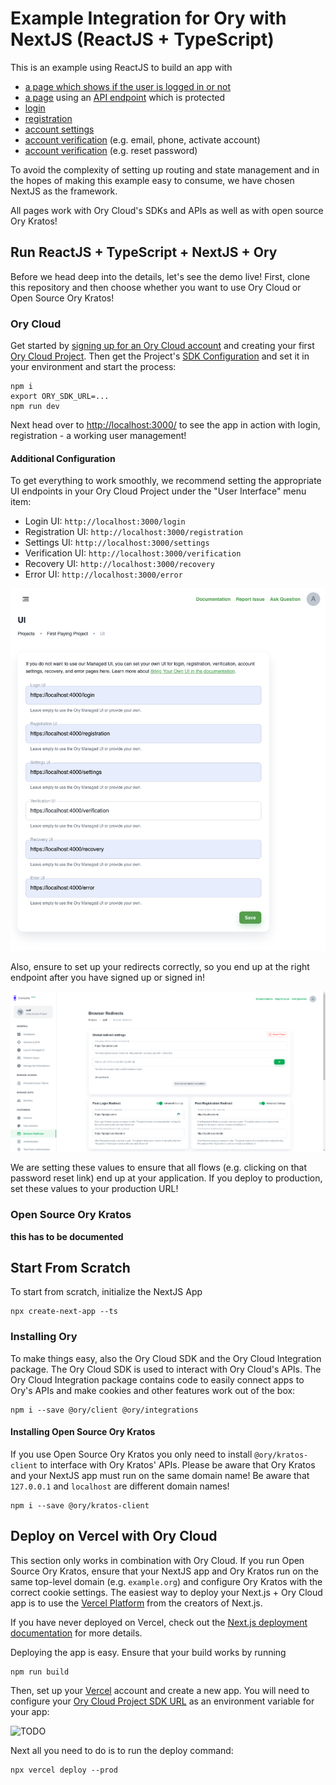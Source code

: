 # Example Integration for Ory with NextJS (ReactJS + TypeScript)

This is an example using ReactJS to build an app with

- [a page which shows if the user is logged in or not](pages/index.tsx)
- [a page](pages/protected.tsx) using an [API endpoint](pages/api/protected.ts)
  which is protected
- [login](pages/login.tsx)
- [registration](pages/ui/registration.tsx)
- [account settings](pages/ui/settings.tsx)
- [account verification](pages/ui/verification.tsx) (e.g. email, phone, activate
  account)
- [account verification](pages/ui/recovery.tsx) (e.g. reset password)

To avoid the complexity of setting up routing and state management and in the
hopes of making this example easy to consume, we have chosen NextJS as the
framework.

All pages work with Ory Cloud's SDKs and APIs as well as with open source Ory
Kratos!

## Run ReactJS + TypeScript + NextJS + Ory

Before we head deep into the details, let's see the demo live! First, clone this
repository and then choose whether you want to use Ory Cloud or Open Source Ory
Kratos!

### Ory Cloud

Get started by
[signing up for an Ory Cloud account](https://console.ory.sh/registration) and
creating your first
[Ory Cloud Project](https://www.ory.sh/docs/start-building/create-project). Then
get the Project's
[SDK Configuration](https://www.ory.sh/docs/concepts/services-api/#sdk-configuration)
and set it in your environment and start the process:

```
npm i
export ORY_SDK_URL=...
npm run dev
```

Next head over to [http://localhost:3000/](http://localhost:3000/) to see the
app in action with login, registration - a working user management!

#### Additional Configuration

To get everything to work smoothly, we recommend setting the appropriate UI
endpoints in your Ory Cloud Project under the "User Interface" menu item:

- Login UI: `http://localhost:3000/login`
- Registration UI: `http://localhost:3000/registration`
- Settings UI: `http://localhost:3000/settings`
- Verification UI: `http://localhost:3000/verification`
- Recovery UI: `http://localhost:3000/recovery`
- Error UI: `http://localhost:3000/error`

![Ory Cloud Project User Interface Configuration](./docs/images/ui-settings.png)

Also, ensure to set up your redirects correctly, so you end up at the right
endpoint after you have signed up or signed in!

![Ory Cloud Project User Interface Configuration](./docs/images/redirects.png)

We are setting these values to ensure that all flows (e.g. clicking on that
password reset link) end up at your application. If you deploy to production,
set these values to your production URL!

### Open Source Ory Kratos

**this has to be documented**

## Start From Scratch

To start from scratch, initialize the NextJS App

```
npx create-next-app --ts
```

### Installing Ory

To make things easy, also the Ory Cloud SDK and the Ory Cloud Integration
package. The Ory Cloud SDK is used to interact with Ory Cloud's APIs. The Ory
Cloud Integration package contains code to easily connect apps to Ory's APIs and
make cookies and other features work out of the box:

```
npm i --save @ory/client @ory/integrations
```

#### Installing Open Source Ory Kratos

If you use Open Source Ory Kratos you only need to install `@ory/kratos-client`
to interface with Ory Kratos' APIs. Please be aware that Ory Kratos and your
NextJS app must run on the same domain name! Be aware that `127.0.0.1` and
`localhost` are different domain names!

```
npm i --save @ory/kratos-client
```

## Deploy on Vercel with Ory Cloud

This section only works in combination with Ory Cloud. If you run Open Source
Ory Kratos, ensure that your NextJS app and Ory Kratos run on the same top-level
domain (e.g. `example.org`) and configure Ory Kratos with the correct cookie
settings. The easiest way to deploy your Next.js + Ory Cloud app is to use the
[Vercel Platform](https://vercel.com/new?utm_medium=default-template&filter=next.js&utm_source=create-next-app&utm_campaign=create-next-app-readme)
from the creators of Next.js.

If you have never deployed on Vercel, check out the
[Next.js deployment documentation](https://nextjs.org/docs/deployment) for more
details.

Deploying the app is easy. Ensure that your build works by running

```
npm run build
```

Then, set up your [Vercel](https://vercel.com/) account and create a new app.
You will need to configure your
[Ory Cloud Project SDK URL](https://www.ory.sh/docs/concepts/services-api) as an
environment variable for your app:

![TODO]()

Next all you need to do is to run the deploy command:

```
npx vercel deploy --prod
```
